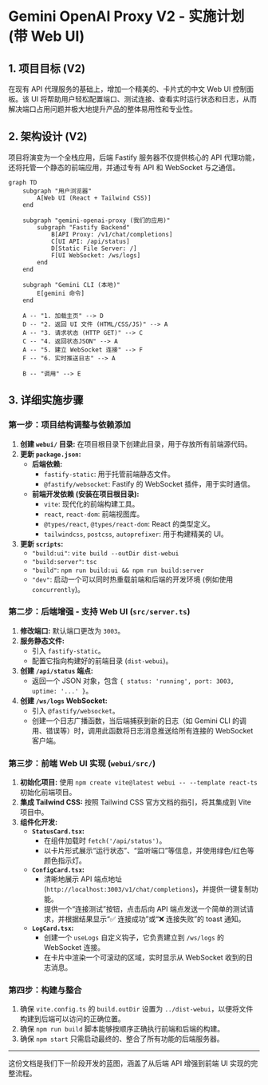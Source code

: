 # Gemini OpenAI Proxy V2 - 实施计划 (带 Web UI)

## 1. 项目目标 (V2)

在现有 API 代理服务的基础上，增加一个精美的、卡片式的中文 Web UI 控制面板。该 UI 将帮助用户轻松配置端口、测试连接、查看实时运行状态和日志，从而解决端口占用问题并极大地提升产品的整体易用性和专业性。

## 2. 架构设计 (V2)

项目将演变为一个全栈应用，后端 Fastify 服务器不仅提供核心的 API 代理功能，还将托管一个静态的前端应用，并通过专有 API 和 WebSocket 与之通信。

```mermaid
graph TD
    subgraph "用户浏览器"
        A[Web UI (React + Tailwind CSS)]
    end

    subgraph "gemini-openai-proxy (我们的应用)"
        subgraph "Fastify Backend"
            B[API Proxy: /v1/chat/completions]
            C[UI API: /api/status]
            D[Static File Server: /]
            F[UI WebSocket: /ws/logs]
        end
    end

    subgraph "Gemini CLI (本地)"
        E[gemini 命令]
    end

    A -- "1. 加载主页" --> D
    D -- "2. 返回 UI 文件 (HTML/CSS/JS)" --> A
    A -- "3. 请求状态 (HTTP GET)" --> C
    C -- "4. 返回状态JSON" --> A
    A -- "5. 建立 WebSocket 连接" --> F
    F -- "6. 实时推送日志" --> A
    
    B -- "调用" --> E
```

## 3. 详细实施步骤

### 第一步：项目结构调整与依赖添加

1.  **创建 `webui/` 目录:** 在项目根目录下创建此目录，用于存放所有前端源代码。
2.  **更新 `package.json`:**
    *   **后端依赖:**
        *   `fastify-static`: 用于托管前端静态文件。
        *   `@fastify/websocket`: Fastify 的 WebSocket 插件，用于实时通信。
    *   **前端开发依赖 (安装在项目根目录):**
        *   `vite`: 现代化的前端构建工具。
        *   `react`, `react-dom`: 前端视图库。
        *   `@types/react`, `@types/react-dom`: React 的类型定义。
        *   `tailwindcss`, `postcss`, `autoprefixer`: 用于构建精美的 UI。
3.  **更新 `scripts`:**
    *   `"build:ui"`: `vite build --outDir dist-webui`
    *   `"build:server"`: `tsc`
    *   `"build"`: `npm run build:ui && npm run build:server`
    *   `"dev"`: 启动一个可以同时热重载前端和后端的开发环境 (例如使用 `concurrently`)。

### 第二步：后端增强 - 支持 Web UI (`src/server.ts`)

1.  **修改端口:** 默认端口更改为 `3003`。
2.  **服务静态文件:**
    *   引入 `fastify-static`。
    *   配置它指向构建好的前端目录 (`dist-webui`)。
3.  **创建 `/api/status` 端点:**
    *   返回一个 JSON 对象，包含 `{ status: 'running', port: 3003, uptime: '...' }`。
4.  **创建 `/ws/logs` WebSocket:**
    *   引入 `@fastify/websocket`。
    *   创建一个日志广播函数，当后端捕获到新的日志（如 Gemini CLI 的调用、错误等）时，调用此函数将日志消息推送给所有连接的 WebSocket 客户端。

### 第三步：前端 Web UI 实现 (`webui/src/`)

1.  **初始化项目:** 使用 `npm create vite@latest webui -- --template react-ts` 初始化前端项目。
2.  **集成 Tailwind CSS:** 按照 Tailwind CSS 官方文档的指引，将其集成到 Vite 项目中。
3.  **组件化开发:**
    *   **`StatusCard.tsx`:**
        *   在组件加载时 `fetch('/api/status')`。
        *   以卡片形式展示“运行状态”、“监听端口”等信息，并使用绿色/红色等颜色指示灯。
    *   **`ConfigCard.tsx`:**
        *   清晰地展示 API 端点地址 (`http://localhost:3003/v1/chat/completions`)，并提供一键复制功能。
        *   提供一个“连接测试”按钮，点击后向 API 端点发送一个简单的测试请求，并根据结果显示“✅ 连接成功”或“❌ 连接失败”的 toast 通知。
    *   **`LogCard.tsx`:**
        *   创建一个 `useLogs` 自定义钩子，它负责建立到 `/ws/logs` 的 WebSocket 连接。
        *   在卡片中渲染一个可滚动的区域，实时显示从 WebSocket 收到的日志消息。

### 第四步：构建与整合

1.  确保 `vite.config.ts` 的 `build.outDir` 设置为 `../dist-webui`，以便将文件构建到后端可以访问的正确位置。
2.  确保 `npm run build` 脚本能够按顺序正确执行前端和后端的构建。
3.  确保 `npm start` 只需启动最终的、整合了所有功能的后端服务器。

---

这份文档是我们下一阶段开发的蓝图，涵盖了从后端 API 增强到前端 UI 实现的完整流程。